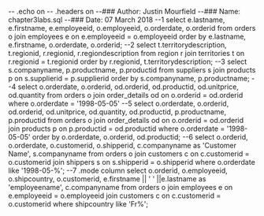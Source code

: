 -- .echo on
-- .headers on
--### Author: Justin Mourfield
--### Name: chapter3labs.sql
--### Date: 07 March 2018
--1
select e.lastname, e.firstname, e.employeeid, o.employeeid, o.orderdate, o.orderid
from orders o join employees e on e.employeeid = o.employeeid 
order by e.lastname, e.firstname, o.orderdate, o.orderid;
--2
select t.territorydescription, t.regionid, r.regionid, r.regiondescription from region r join territories t on r.regionid = t.regionid order by r.regionid, t.territorydescription;
--3
select s.companyname, p.productname, p.productid from suppliers s join products p on s.supplierid = p.supplierid order by s.companyname, p.productname;
--4
select o.orderdate, o.orderid, od.orderid, od.productid, od.unitprice, od.quantity
from orders o join order_details od on o.orderid = od.orderid
where o.orderdate = '1998-05-05'
--5
select o.orderdate, o.orderid, od.orderid, od.unitprice, od.quantity, 
od.productid, p.productname, p.productid
from orders o 
join order_details od on o.orderid = od.orderid
join products p on p.productid = od.productid 
where o.orderdate = '1998-05-05'
order by o.orderdate, o.orderid, od.productid;
--6
select o.orderid, o.orderdate, o.customerid, o.shipperid, c.companyname as 'Customer Name', s.companyname
from orders o 
join customers c on c.customerid = o.customerid
join shippers s on s.shipperid = o.shipperid
where o.orderdate like '1998-05-%';
--7
.mode column
select o.orderid, o.employeeid, o.shipcountry, o.customerid,
 e.firstname || ' ' ||e.lastname as 'employeename', c.companyname
 from orders o
 join employees e on e.employeeid = o.employeeid
 join customers c on c.customerid = o.customerid
 where shipcountry like 'Fr%';